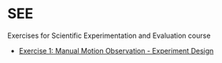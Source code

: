 # SEE
Exercises for Scientific Experimentation and Evaluation course

+ [Exercise 1: Manual Motion Observation - Experiment Design](20190419/SEEHomework_AbhishekPadalkar_MaxMensing_PranjalDhole_20170419.tex)
